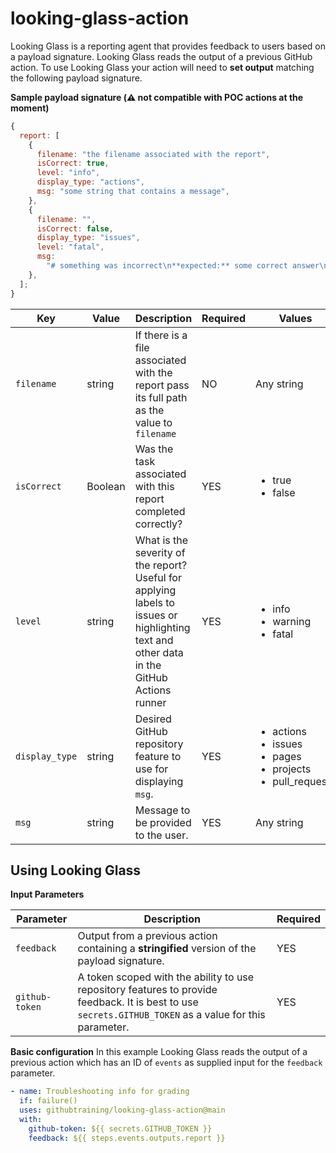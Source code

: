 # looking-glass-action

Looking Glass is a reporting agent that provides feedback to users based on a payload signature. Looking Glass reads the output of a previous GitHub action. To use Looking Glass your action will need to **set output** matching the following payload signature.

**Sample payload signature (:warning: not compatible with POC actions at the moment)**

```javascript
{
  report: [
    {
      filename: "the filename associated with the report",
      isCorrect: true,
      level: "info",
      display_type: "actions",
      msg: "some string that contains a message",
    },
    {
      filename: "",
      isCorrect: false,
      display_type: "issues",
      level: "fatal",
      msg:
        "# something was incorrect\n**expected:** some correct answer\n**got:** some incorrect answer",
    },
  ];
}
```

| Key            | Value   | Description                                                                                                                               | Required | Values                                                                                        |
| -------------- | ------- | ----------------------------------------------------------------------------------------------------------------------------------------- | -------- | --------------------------------------------------------------------------------------------- |
| `filename`     | string  | If there is a file associated with the report pass its full path as the value to `filename`                                               | NO       | Any string                                                                                    |
| `isCorrect`    | Boolean | Was the task associated with this report completed correctly?                                                                             | YES      | <ul><li>true</li><li>false</li></ul>                                                          |
| `level`        | string  | What is the severity of the report? Useful for applying labels to issues or highlighting text and other data in the GitHub Actions runner | YES      | <ul><li>info</li><li>warning</li><li>fatal</li></ul>                                          |
| `display_type` | string  | Desired GitHub repository feature to use for displaying `msg`.                                                                            | YES      | <ul><li>actions</li><li>issues</li><li>pages</li><li>projects</li><li>pull_requests</li></ul> |
| `msg`          | string  | Message to be provided to the user.                                                                                                       | YES      | Any string                                                                                    |

## Using Looking Glass

**Input Parameters**

| Parameter      | Description                                                                                                                                             | Required |
| -------------- | ------------------------------------------------------------------------------------------------------------------------------------------------------- | -------- |
| `feedback`     | Output from a previous action containing a **stringified** version of the payload signature.                                                            | YES      |
| `github-token` | A token scoped with the ability to use repository features to provide feedback. It is best to use `secrets.GITHUB_TOKEN` as a value for this parameter. | YES      |

**Basic configuration**
In this example Looking Glass reads the output of a previous action which has an ID of `events` as supplied input for the `feedback` parameter.

```yaml
- name: Troubleshooting info for grading
  if: failure()
  uses: githubtraining/looking-glass-action@main
  with:
    github-token: ${{ secrets.GITHUB_TOKEN }}
    feedback: ${{ steps.events.outputs.report }}
```
